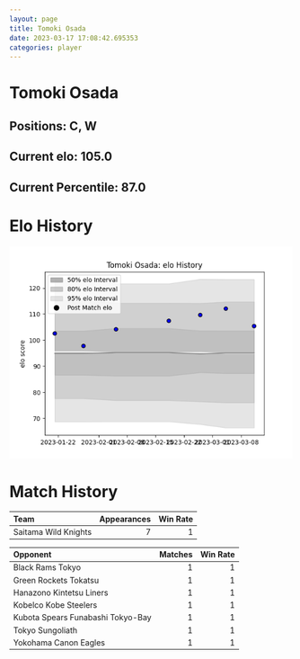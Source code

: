 ```yaml
---  
layout: page  
title: Tomoki Osada  
date: 2023-03-17 17:08:42.695353  
categories: player  
---
```

# Tomoki Osada

## Positions: C, W

## Current elo: 105.0

## Current Percentile: 87.0

# Elo History


![elo history](history_TomokiOsada.png)
# Match History


| Team                 |   Appearances |   Win Rate |
|:---------------------|--------------:|-----------:|
| Saitama Wild Knights |             7 |          1 |

| Opponent                          |   Matches |   Win Rate |
|:----------------------------------|----------:|-----------:|
| Black Rams Tokyo                  |         1 |          1 |
| Green Rockets Tokatsu             |         1 |          1 |
| Hanazono Kintetsu Liners          |         1 |          1 |
| Kobelco Kobe Steelers             |         1 |          1 |
| Kubota Spears Funabashi Tokyo-Bay |         1 |          1 |
| Tokyo Sungoliath                  |         1 |          1 |
| Yokohama Canon Eagles             |         1 |          1 |